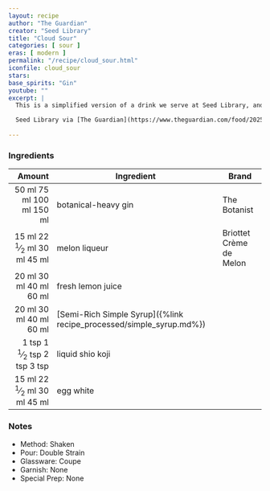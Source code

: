 ```yaml
---
layout: recipe
author: "The Guardian"
creator: "Seed Library"
title: "Cloud Sour"
categories: [ sour ]
eras: [ modern ]
permalink: "/recipe/cloud_sour.html"
iconfile: cloud_sour
stars: 
base_spirits: "Gin"
youtube: ""
excerpt: |
  This is a simplified version of a drink we serve at Seed Library, and its freshness makes it a lovely way to welcome the long-overdue arrival of spring. Shio koji is a funky, umami-rich Japanese ingredient made from fermented rice, and is more commonly used in marinades and for seasoning, much as miso and soy sauce are – look for it in specialist food stores and online.

  Seed Library via [The Guardian](https://www.theguardian.com/food/2025/mar/28/cocktail-of-the-week-seed-library-cloud-sour-recipe)
  
---
```


### Ingredients

| Amount | Ingredient                                                | Brand                   |
| -----: | --------------------------------------------------------- | ----------------------- |
|   <span class="onex active">50 ml </span> <span class="onehalfx">75 ml </span> <span class="twox">100 ml </span> <span class="threex">150 ml </span>| botanical-heavy gin                                       | The Botanist            |
|   <span class="onex active">15 ml </span> <span class="onehalfx">22 <sup>1</sup>&frasl;<sub>2</sub> ml </span> <span class="twox">30 ml </span> <span class="threex">45 ml </span>| melon liqueur                                             | Briottet Crème de Melon |
|   <span class="onex active">20 ml </span> <span class="onehalfx">30 ml </span> <span class="twox">40 ml </span> <span class="threex">60 ml </span>| fresh lemon juice                                         |
|   <span class="onex active">20 ml </span> <span class="onehalfx">30 ml </span> <span class="twox">40 ml </span> <span class="threex">60 ml </span>| [Semi-Rich Simple Syrup]({%link recipe_processed/simple_syrup.md%}) |
|  <span class="onex active">1 tsp </span> <span class="onehalfx">1 <sup>1</sup>&frasl;<sub>2</sub> tsp </span> <span class="twox">2 tsp </span> <span class="threex">3 tsp </span>| liquid shio koji                                          |
|   <span class="onex active">15 ml </span> <span class="onehalfx">22 <sup>1</sup>&frasl;<sub>2</sub> ml </span> <span class="twox">30 ml </span> <span class="threex">45 ml </span>| egg white                                                 |

### Notes

- Method: Shaken
- Pour: Double Strain
- Glassware: Coupe 
- Garnish: None
- Special Prep: None

    
<script type="application/ld+json">
{
  "@context": "https://schema.org",
  "@type": "Recipe",
  "author": "{{ page.author }}",
  "description": "{{ page.excerpt | strip_html | replace: '"', "'" }}",
  "image": "{% for ingredient in site.data[page.iconfile].images.ingredient limit: 1 %}{{ ingredient.url }}{% endfor %}",
  "recipeIngredient": [  "50 ml botanical-heavy gin",
  "15 ml melon liqueur",
  "20 ml fresh lemon juice",
  "20 ml Semi-Rich Simple Syrup",
  " 1 tsp liquid shio koji ",
  "15 ml egg white"],
  "name": "{{ page.title }}",
  "recipeInstructions": "  {
    '@type': 'HowToStep',
    'text': '- Method: Shaken
'
  },  {
    '@type': 'HowToStep',
    'text': '- Pour: Double Strain
'
  },  {
    '@type': 'HowToStep',
    'text': '- Glassware: Coupe 
'
  },  {
    '@type': 'HowToStep',
    'text': '- Garnish: None
'
  },  {
    '@type': 'HowToStep',
    'text': '- Special Prep: None
'
  }",
  "recipeYield": "1 cocktail",
  "recipeCategory": "cocktail",
  "aggregateRating": "{%- if page.stars -%}{%- include stars_metadata.html %} out of 5{% else %}NA{%- endif -%}",
  "recipeCuisine": "global",
  "prepTime": "20 minutes",
  "cookTime": "15 second",
  "keywords": "{{ page.title }}, cocktail, {{ page.eras }}, {%- include category_metadata.html -%}, {%- include spirits_metadata.html -%}",
  "nutrition": "NA"
}
</script>

    